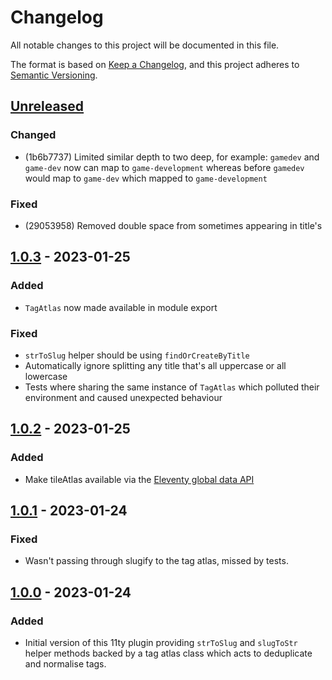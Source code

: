 # Changelog

All notable changes to this project will be documented in this file.

The format is based on [Keep a Changelog](https://keepachangelog.com/en/1.0.0/),
and this project adheres to [Semantic Versioning](https://semver.org/spec/v2.0.0.html).

## [Unreleased]

### Changed

- (1b6b7737) Limited similar depth to two deep, for example: `gamedev` and `game-dev` now can map to `game-development` whereas before `gamedev` would map to `game-dev` which mapped to `game-development`

### Fixed

- (29053958) Removed double space from sometimes appearing in title's

## [1.0.3] - 2023-01-25

### Added

- `TagAtlas` now made available in module export

### Fixed

- `strToSlug` helper should be using `findOrCreateByTitle`
- Automatically ignore splitting any title that's all uppercase or all lowercase
- Tests where sharing the same instance of `TagAtlas` which polluted their environment and caused unexpected behaviour

## [1.0.2] - 2023-01-25

### Added

- Make tileAtlas available via the [Eleventy global data API](https://www.11ty.dev/docs/data-global-custom/)

## [1.0.1] - 2023-01-24

### Fixed

- Wasn't passing through slugify to the tag atlas, missed by tests.

## [1.0.0] - 2023-01-24

### Added
- Initial version of this 11ty plugin providing `strToSlug` and `slugToStr` helper methods backed by a tag atlas class which acts to deduplicate and normalise tags.

[unreleased]: https://github.com/photogabble/eleventy-plugin-tag-normaliser/compare/v1.0.3...HEAD
[1.0.3]: https://github.com/photogabble/eleventy-plugin-tag-normaliser/compare/v1.0.2...v1.0.3
[1.0.2]: https://github.com/photogabble/eleventy-plugin-tag-normaliser/compare/v1.0.1...v1.0.2
[1.0.1]: https://github.com/photogabble/eleventy-plugin-tag-normaliser/compare/v1.0.0...v1.0.1
[1.0.0]: https://github.com/photogabble/eleventy-plugin-tag-normaliser/releases/tag/v1.0.0
